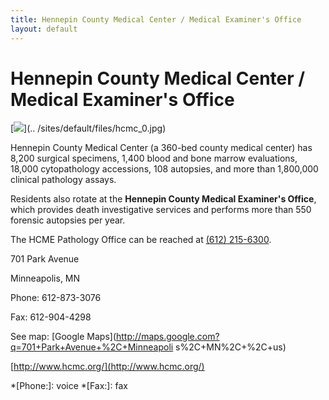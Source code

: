 ```yaml
---
title: Hennepin County Medical Center / Medical Examiner's Office 
layout: default
---
```

#  Hennepin County Medical Center / Medical Examiner's Office

[![](../sites/default/files/styles/medium/public/hcmc_0.jpg?itok=QER_LcxU)](..
/sites/default/files/hcmc_0.jpg)

Hennepin County Medical Center (a 360-bed county medical center) has 8,200
surgical specimens, 1,400 blood and bone marrow evaluations, 18,000
cytopathology accessions, 108 autopsies, and more than 1,800,000 clinical
pathology assays.

Residents also rotate at the **Hennepin County Medical Examiner's Office**,
which provides death investigative services and performs more than 550
forensic autopsies per year.

The HCME Pathology Office can be reached at [(612)
215-6300](tel:+16122156300).

701 Park Avenue

Minneapolis, MN

Phone: 612-873-3076

Fax: 612-904-4298

See map: [Google Maps](http://maps.google.com?q=701+Park+Avenue+%2C+Minneapoli
s%2C+MN%2C+%2C+us)

[http://www.hcmc.org/](http://www.hcmc.org/)

  *[Phone:]: voice
  *[Fax:]: fax

